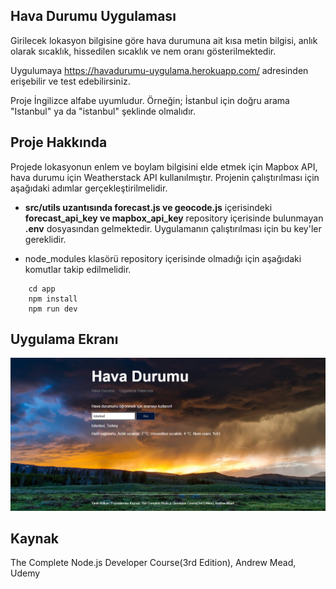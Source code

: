 ## Hava Durumu Uygulaması

Girilecek lokasyon bilgisine göre hava durumuna ait kısa metin bilgisi, anlık olarak sıcaklık, hissedilen sıcaklık ve nem oranı gösterilmektedir.

Uygulumaya https://havadurumu-uygulama.herokuapp.com/ adresinden erişebilir ve test edebilirsiniz.

Proje İngilizce alfabe uyumludur. Örneğin; İstanbul için doğru arama "Istanbul" ya da "istanbul" şeklinde olmalıdır.

## Proje Hakkında

Projede lokasyonun enlem ve boylam bilgisini elde etmek için Mapbox API, hava durumu için Weatherstack API kullanılmıştır. Projenin çalıştırılması için aşağıdaki adımlar gerçekleştirilmelidir.

- **src/utils uzantısında forecast.js ve geocode.js** içerisindeki **forecast_api_key ve mapbox_api_key** repository içerisinde bulunmayan **.env** dosyasından gelmektedir. Uygulamanın çalıştırılması için bu key'ler gereklidir.

- node_modules klasörü repository içerisinde olmadığı için aşağıdaki komutlar takip edilmelidir.

```
    cd app
    npm install
    npm run dev

```

## Uygulama Ekranı

![Ana ekran](/public/img/main.png)

## Kaynak

The Complete Node.js Developer Course(3rd Edition), Andrew Mead, Udemy

